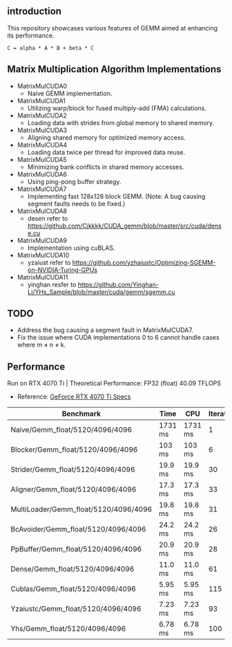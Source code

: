 ## introduction
This repository showcases various features of GEMM aimed at enhancing its performance. 
```
C = alpha * A * B + beta * C
```
## Matrix Multiplication Algorithm Implementations

* MatrixMulCUDA0
    * Naive GEMM implementation.
* MatrixMulCUDA1
    * Utilizing warp/block for fused multiply-add (FMA) calculations.
* MatrixMulCUDA2
    * Loading data with strides from global memory to shared memory.
* MatrixMulCUDA3
    * Aligning shared memory for optimized memory access.
* MatrixMulCUDA4
    * Loading data twice per thread for improved data reuse.
* MatrixMulCUDA5
    * Minimizing bank conflicts in shared memory accesses.
* MatrixMulCUDA6
    * Using ping-pong buffer strategy.
* MatrixMulCUDA7
    * Implementing fast 128x128 block GEMM. (Note: A bug causing segment faults needs to be fixed.)
* MatrixMulCUDA8
    * desen refer to https://github.com/Cjkkkk/CUDA_gemm/blob/master/src/cuda/dense.cu
* MatrixMulCUDA9
    * Implementation using cuBLAS.
* MatrixMulCUDA10
    * yzaiust refer to  https://github.com/yzhaiustc/Optimizing-SGEMM-on-NVIDIA-Turing-GPUs
* MatrixMulCUDA11
    * yinghan resfer to https://github.com/Yinghan-Li/YHs_Sample/blob/master/cuda/gemm/sgemm.cu


## TODO
* Address the bug causing a segment fault in MatrixMulCUDA7.
* Fix the issue where CUDA implementations 0 to 6 cannot handle cases where m ≠ n ≠ k.

## Performance
Run on RTX 4070 Ti | Theoretical Performance: FP32 (float) 40.09 TFLOPS
   * Reference: [GeForce RTX 4070 Ti Specs](https://www.techpowerup.com/gpu-specs/geforce-rtx-4070-ti.c3950)
   
| Benchmark                                       | Time     | CPU      | Iterations | UserCounters                 |
|-------------------------------------------------|----------|----------|------------|------------------------------|
| Naive<float>/Gemm_float/5120/4096/4096           | 1731 ms  | 1731 ms  | 1          | TFlops=0.099244/s, operation=171.799G |
| Blocker<float>/Gemm_float/5120/4096/4096         | 103 ms   | 103 ms   | 6          | TFlops=1.66191/s, operation=1030.79G |
| Strider<float>/Gemm_float/5120/4096/4096         | 19.9 ms  | 19.9 ms  | 30         | TFlops=8.62941/s, operation=5.15396T |
| Aligner<float>/Gemm_float/5120/4096/4096         | 17.3 ms  | 17.3 ms  | 33         | TFlops=9.93519/s, operation=5.66936T |
| MultiLoader<float>/Gemm_float/5120/4096/4096     | 19.8 ms  | 19.8 ms  | 31         | TFlops=8.67294/s, operation=5.32576T |
| BcAvoider<float>/Gemm_float/5120/4096/4096       | 24.2 ms  | 24.2 ms  | 26         | TFlops=7.10627/s, operation=4.46677T |
| PpBuffer<float>/Gemm_float/5120/4096/4096        | 20.9 ms  | 20.9 ms  | 28         | TFlops=8.2018/s, operation=4.81036T |
| Dense<float>/Gemm_float/5120/4096/4096           | 11.0 ms  | 11.0 ms  | 61         | TFlops=15.5654/s, operation=10.4797T |
| Cublas<float>/Gemm_float/5120/4096/4096          | 5.95 ms  | 5.95 ms  | 115        | TFlops=28.8656/s, operation=19.7568T |
| Yzaiustc<float>/Gemm_float/5120/4096/4096        | 7.23 ms  | 7.23 ms  | 93         | TFlops=23.765/s, operation=15.9773T |
| Yhs<float>/Gemm_float/5120/4096/4096             | 6.78 ms  | 6.78 ms  | 100        | TFlops=25.3418/s, operation=17.1799T |
